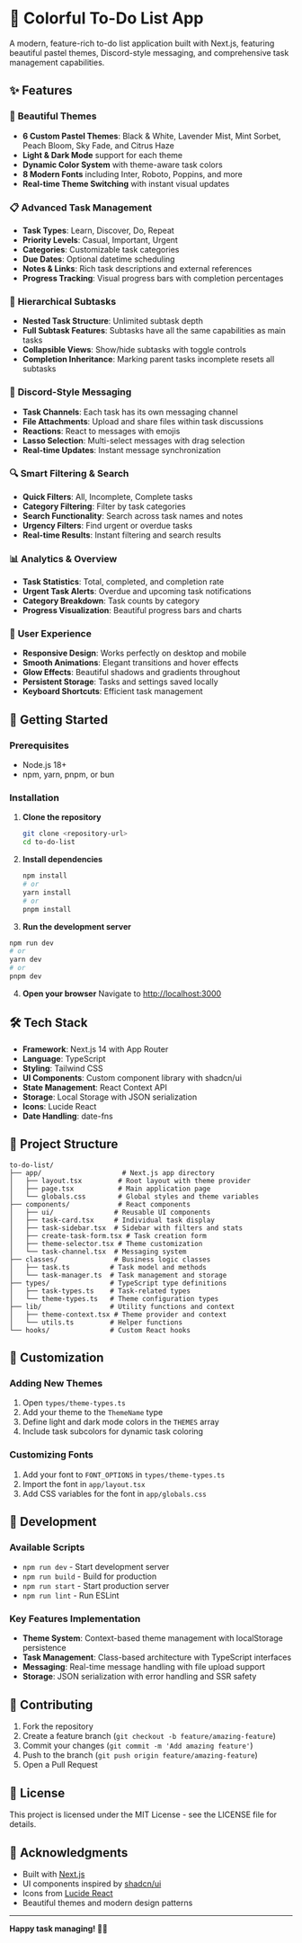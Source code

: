 # 🎯 Colorful To-Do List App

A modern, feature-rich to-do list application built with Next.js, featuring beautiful pastel themes, Discord-style messaging, and comprehensive task management capabilities.

## ✨ Features

### 🎨 **Beautiful Themes**
- **6 Custom Pastel Themes**: Black & White, Lavender Mist, Mint Sorbet, Peach Bloom, Sky Fade, and Citrus Haze
- **Light & Dark Mode** support for each theme
- **Dynamic Color System** with theme-aware task colors
- **8 Modern Fonts** including Inter, Roboto, Poppins, and more
- **Real-time Theme Switching** with instant visual updates

### 📋 **Advanced Task Management**
- **Task Types**: Learn, Discover, Do, Repeat
- **Priority Levels**: Casual, Important, Urgent
- **Categories**: Customizable task categories
- **Due Dates**: Optional datetime scheduling
- **Notes & Links**: Rich task descriptions and external references
- **Progress Tracking**: Visual progress bars with completion percentages

### 🌳 **Hierarchical Subtasks**
- **Nested Task Structure**: Unlimited subtask depth
- **Full Subtask Features**: Subtasks have all the same capabilities as main tasks
- **Collapsible Views**: Show/hide subtasks with toggle controls
- **Completion Inheritance**: Marking parent tasks incomplete resets all subtasks

### 💬 **Discord-Style Messaging**
- **Task Channels**: Each task has its own messaging channel
- **File Attachments**: Upload and share files within task discussions
- **Reactions**: React to messages with emojis
- **Lasso Selection**: Multi-select messages with drag selection
- **Real-time Updates**: Instant message synchronization

### 🔍 **Smart Filtering & Search**
- **Quick Filters**: All, Incomplete, Complete tasks
- **Category Filtering**: Filter by task categories
- **Search Functionality**: Search across task names and notes
- **Urgency Filters**: Find urgent or overdue tasks
- **Real-time Results**: Instant filtering and search results

### 📊 **Analytics & Overview**
- **Task Statistics**: Total, completed, and completion rate
- **Urgent Task Alerts**: Overdue and upcoming task notifications
- **Category Breakdown**: Task counts by category
- **Progress Visualization**: Beautiful progress bars and charts

### 🎯 **User Experience**
- **Responsive Design**: Works perfectly on desktop and mobile
- **Smooth Animations**: Elegant transitions and hover effects
- **Glow Effects**: Beautiful shadows and gradients throughout
- **Persistent Storage**: Tasks and settings saved locally
- **Keyboard Shortcuts**: Efficient task management

## 🚀 Getting Started

### Prerequisites
- Node.js 18+ 
- npm, yarn, pnpm, or bun

### Installation

1. **Clone the repository**
   ```bash
   git clone <repository-url>
   cd to-do-list
   ```

2. **Install dependencies**
   ```bash
   npm install
   # or
   yarn install
   # or
   pnpm install
   ```

3. **Run the development server**
```bash
npm run dev
# or
yarn dev
# or
pnpm dev
```

4. **Open your browser**
   Navigate to [http://localhost:3000](http://localhost:3000)

## 🛠️ Tech Stack

- **Framework**: Next.js 14 with App Router
- **Language**: TypeScript
- **Styling**: Tailwind CSS
- **UI Components**: Custom component library with shadcn/ui
- **State Management**: React Context API
- **Storage**: Local Storage with JSON serialization
- **Icons**: Lucide React
- **Date Handling**: date-fns

## 📁 Project Structure

```
to-do-list/
├── app/                    # Next.js app directory
│   ├── layout.tsx         # Root layout with theme provider
│   ├── page.tsx           # Main application page
│   └── globals.css        # Global styles and theme variables
├── components/            # React components
│   ├── ui/               # Reusable UI components
│   ├── task-card.tsx     # Individual task display
│   ├── task-sidebar.tsx  # Sidebar with filters and stats
│   ├── create-task-form.tsx # Task creation form
│   ├── theme-selector.tsx # Theme customization
│   └── task-channel.tsx  # Messaging system
├── classes/              # Business logic classes
│   ├── task.ts          # Task model and methods
│   └── task-manager.ts  # Task management and storage
├── types/               # TypeScript type definitions
│   ├── task-types.ts    # Task-related types
│   └── theme-types.ts   # Theme configuration types
├── lib/                 # Utility functions and context
│   ├── theme-context.tsx # Theme provider and context
│   └── utils.ts         # Helper functions
└── hooks/               # Custom React hooks
```

## 🎨 Customization

### Adding New Themes
1. Open `types/theme-types.ts`
2. Add your theme to the `ThemeName` type
3. Define light and dark mode colors in the `THEMES` array
4. Include task subcolors for dynamic task coloring

### Customizing Fonts
1. Add your font to `FONT_OPTIONS` in `types/theme-types.ts`
2. Import the font in `app/layout.tsx`
3. Add CSS variables for the font in `app/globals.css`

## 🔧 Development

### Available Scripts
- `npm run dev` - Start development server
- `npm run build` - Build for production
- `npm run start` - Start production server
- `npm run lint` - Run ESLint

### Key Features Implementation
- **Theme System**: Context-based theme management with localStorage persistence
- **Task Management**: Class-based architecture with TypeScript interfaces
- **Messaging**: Real-time message handling with file upload support
- **Storage**: JSON serialization with error handling and SSR safety

## 🤝 Contributing

1. Fork the repository
2. Create a feature branch (`git checkout -b feature/amazing-feature`)
3. Commit your changes (`git commit -m 'Add amazing feature'`)
4. Push to the branch (`git push origin feature/amazing-feature`)
5. Open a Pull Request

## 📄 License

This project is licensed under the MIT License - see the LICENSE file for details.

## 🙏 Acknowledgments

- Built with [Next.js](https://nextjs.org/)
- UI components inspired by [shadcn/ui](https://ui.shadcn.com/)
- Icons from [Lucide React](https://lucide.dev/)
- Beautiful themes and modern design patterns

---

**Happy task managing! 🎯✨**
